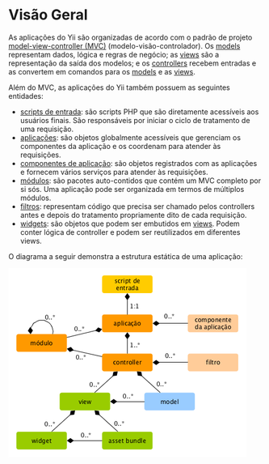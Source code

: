 Visão Geral
===========

As aplicações do Yii são organizadas de acordo com o padrão de projeto
[model-view-controller (MVC)](http://pt.wikipedia.org/wiki/MVC)
(modelo-visão-controlador). Os [models](structure-models.md) representam dados,
lógica e regras de negócio; as [views](structure-views.md) são a representação
da saída dos modelos; e os [controllers](structure-controllers.md) recebem entradas
e as convertem em comandos para os [models](structure-models.md) e as [views](structure-views.md).

Além do MVC, as aplicações do Yii também possuem as seguintes entidades:

* [scripts de entrada](structure-entry-scripts.md): são scripts PHP que são
  diretamente acessíveis aos usuários finais. São responsáveis por iniciar o
  ciclo de tratamento de uma requisição.
* [aplicações](structure-applications.md): são objetos globalmente acessíveis que
  gerenciam os componentes da aplicação e os coordenam para atender às requisições.
* [componentes de aplicação](structure-application-components.md): são objetos
  registrados com as aplicações e fornecem vários serviços para atender às
  requisições.
* [módulos](structure-modules.md): são pacotes auto-contidos que contém um MVC
  completo por si sós. Uma aplicação pode ser organizada em termos de múltiplos
  módulos.
* [filtros](structure-filters.md): representam código que precisa ser chamado
  pelos controllers antes e depois do tratamento propriamente dito de cada
  requisição.
* [widgets](structure-widgets.md): são objetos que podem ser embutidos em
  [views](structure-views.md). Podem conter lógica de controller e podem ser
  reutilizados em diferentes views.

O diagrama a seguir demonstra a estrutura estática de uma aplicação:

![Estrutura Estática da Aplicação](images/application-structure.png)
